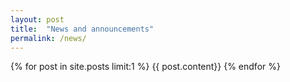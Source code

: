 ```yaml
---
layout: post
title:  "News and announcements"
permalink: /news/
---
```


{% for post in site.posts limit:1 %}
{{ post.content}}
{% endfor %}
